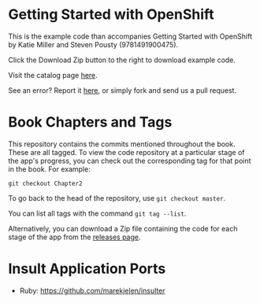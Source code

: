 Getting Started with OpenShift
==============================

This is the example code than accompanies Getting Started with OpenShift by Katie Miller and Steven Pousty (9781491900475). 

Click the Download Zip button to the right to download example code.

Visit the catalog page [here](http://shop.oreilly.com/product/0636920033226.do).

See an error? Report it [here](http://oreilly.com/catalog/errata.csp?isbn=0636920033226), or simply fork and send us a pull request.

# Book Chapters and Tags

This repository contains the commits mentioned throughout the book. These are all tagged. To view the code repository at a particular stage of the app's progress, you can check out the corresponding tag for that point in the book. For example:

    git checkout Chapter2

To go back to the head of the repository, use `git checkout master`.

You can list all tags with the command `git tag --list`.

Alternatively, you can download a Zip file containing the code for each stage of the app from the [releases page](https://github.com/codemiller/getting-started-with-openshift/releases).

# Insult Application Ports

- Ruby: https://github.com/marekjelen/insulter

